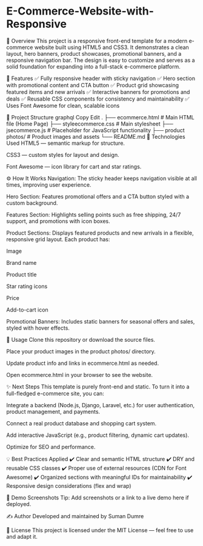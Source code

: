 # E-Commerce-Website-with-Responsive
📌 Overview
This project is a responsive front-end template for a modern e-commerce website built using HTML5 and CSS3. It demonstrates a clean layout, hero banners, product showcases, promotional banners, and a responsive navigation bar.
The design is easy to customize and serves as a solid foundation for expanding into a full-stack e-commerce platform.

🚀 Features
✅ Fully responsive header with sticky navigation
✅ Hero section with promotional content and CTA button
✅ Product grid showcasing featured items and new arrivals
✅ Interactive banners for promotions and deals
✅ Reusable CSS components for consistency and maintainability
✅ Uses Font Awesome for clean, scalable icons

📂 Project Structure
graphql
Copy
Edit
.
├── ecommerce.html      # Main HTML file (Home Page)
├── styleecommerce.css  # Main stylesheet
├── jsecommerce.js      # Placeholder for JavaScript functionality
├── product photos/     # Product images and assets
└── README.md
🧰 Technologies Used
HTML5 — semantic markup for structure.

CSS3 — custom styles for layout and design.

Font Awesome — icon library for cart and star ratings.

⚙️ How It Works
Navigation:
The sticky header keeps navigation visible at all times, improving user experience.

Hero Section:
Features promotional offers and a CTA button styled with a custom background.

Features Section:
Highlights selling points such as free shipping, 24/7 support, and promotions with icon boxes.

Product Sections:
Displays featured products and new arrivals in a flexible, responsive grid layout. Each product has:

Image

Brand name

Product title

Star rating icons

Price

Add-to-cart icon

Promotional Banners:
Includes static banners for seasonal offers and sales, styled with hover effects.

🎯 Usage
Clone this repository or download the source files.

Place your product images in the product photos/ directory.

Update product info and links in ecommerce.html as needed.

Open ecommerce.html in your browser to see the website.

✨ Next Steps
This template is purely front-end and static. To turn it into a full-fledged e-commerce site, you can:

Integrate a backend (Node.js, Django, Laravel, etc.) for user authentication, product management, and payments.

Connect a real product database and shopping cart system.

Add interactive JavaScript (e.g., product filtering, dynamic cart updates).

Optimize for SEO and performance.

💡 Best Practices Applied
✔️ Clear and semantic HTML structure
✔️ DRY and reusable CSS classes
✔️ Proper use of external resources (CDN for Font Awesome)
✔️ Organized sections with meaningful IDs for maintainability
✔️ Responsive design considerations (flex and wrap)

📸 Demo Screenshots
Tip: Add screenshots or a link to a live demo here if deployed.

✍️ Author
Developed and maintained by Suman Dumre

📜 License
This project is licensed under the MIT License — feel free to use and adapt it.
